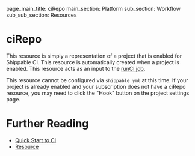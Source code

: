 page_main_title: ciRepo
main_section: Platform
sub_section: Workflow
sub_sub_section: Resources

# ciRepo
This resource is simply a representation of a project that is enabled for Shippable CI.  This resource is automatically created when a project is enabled.  This resource acts as an input to the [runCI job](/platform/workflow/job/runci/).

This resource cannot be configured via `shippable.yml` at this time. If your project is already enabled and your subscription does not have a ciRepo resource, you may need to click the "Hook" button on the project settings page.


# Further Reading
* [Quick Start to CI](/getting-started/ci-sample)
* [Resource](/platform/workflow/resource/overview)
